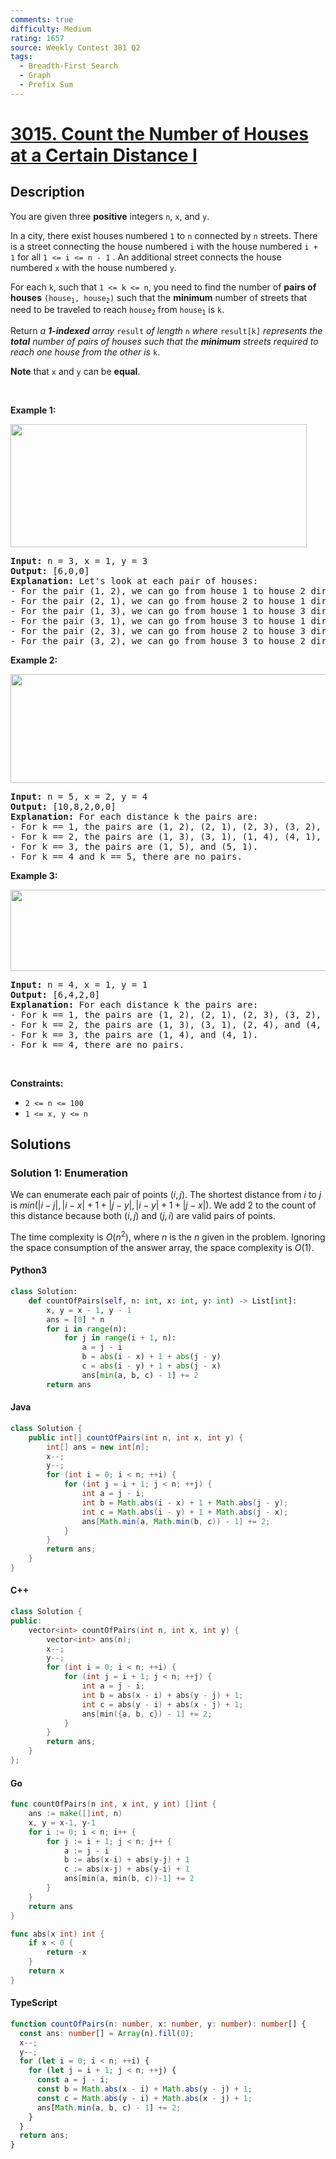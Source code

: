 ```yaml
---
comments: true
difficulty: Medium
rating: 1657
source: Weekly Contest 381 Q2
tags:
  - Breadth-First Search
  - Graph
  - Prefix Sum
---
```


<!-- problem:start -->

# [3015. Count the Number of Houses at a Certain Distance I](https://leetcode.com/problems/count-the-number-of-houses-at-a-certain-distance-i)

## Description

<!-- description:start -->

<p>You are given three <strong>positive</strong> integers <code>n</code>, <code>x</code>, and <code>y</code>.</p>

<p>In a city, there exist houses numbered <code>1</code> to <code>n</code> connected by <code>n</code> streets. There is a street connecting the house numbered <code>i</code> with the house numbered <code>i + 1</code> for all <code>1 &lt;= i &lt;= n - 1</code> . An additional street connects the house numbered <code>x</code> with the house numbered <code>y</code>.</p>

<p>For each <code>k</code>, such that <code>1 &lt;= k &lt;= n</code>, you need to find the number of <strong>pairs of houses</strong> <code>(house<sub>1</sub>, house<sub>2</sub>)</code> such that the <strong>minimum</strong> number of streets that need to be traveled to reach <code>house<sub>2</sub></code> from <code>house<sub>1</sub></code> is <code>k</code>.</p>

<p>Return <em>a <strong>1-indexed</strong> array </em><code>result</code><em> of length </em><code>n</code><em> where </em><code>result[k]</code><em> represents the <strong>total</strong> number of pairs of houses such that the <strong>minimum</strong> streets required to reach one house from the other is </em><code>k</code>.</p>

<p><strong>Note</strong> that <code>x</code> and <code>y</code> can be <strong>equal</strong>.</p>

<p>&nbsp;</p>
<p><strong class="example">Example 1:</strong></p>
<img alt="" src="https://fastly.jsdelivr.net/gh/doocs/leetcode@main/solution/3000-3099/3015.Count%20the%20Number%20of%20Houses%20at%20a%20Certain%20Distance%20I/images/example2.png" style="width: 474px; height: 197px;" />
<pre>
<strong>Input:</strong> n = 3, x = 1, y = 3
<strong>Output:</strong> [6,0,0]
<strong>Explanation:</strong> Let&#39;s look at each pair of houses:
- For the pair (1, 2), we can go from house 1 to house 2 directly.
- For the pair (2, 1), we can go from house 2 to house 1 directly.
- For the pair (1, 3), we can go from house 1 to house 3 directly.
- For the pair (3, 1), we can go from house 3 to house 1 directly.
- For the pair (2, 3), we can go from house 2 to house 3 directly.
- For the pair (3, 2), we can go from house 3 to house 2 directly.
</pre>

<p><strong class="example">Example 2:</strong></p>
<img alt="" src="https://fastly.jsdelivr.net/gh/doocs/leetcode@main/solution/3000-3099/3015.Count%20the%20Number%20of%20Houses%20at%20a%20Certain%20Distance%20I/images/example3.png" style="width: 668px; height: 174px;" />
<pre>
<strong>Input:</strong> n = 5, x = 2, y = 4
<strong>Output:</strong> [10,8,2,0,0]
<strong>Explanation:</strong> For each distance k the pairs are:
- For k == 1, the pairs are (1, 2), (2, 1), (2, 3), (3, 2), (2, 4), (4, 2), (3, 4), (4, 3), (4, 5), and (5, 4).
- For k == 2, the pairs are (1, 3), (3, 1), (1, 4), (4, 1), (2, 5), (5, 2), (3, 5), and (5, 3).
- For k == 3, the pairs are (1, 5), and (5, 1).
- For k == 4 and k == 5, there are no pairs.
</pre>

<p><strong class="example">Example 3:</strong></p>
<img alt="" src="https://fastly.jsdelivr.net/gh/doocs/leetcode@main/solution/3000-3099/3015.Count%20the%20Number%20of%20Houses%20at%20a%20Certain%20Distance%20I/images/example5.png" style="width: 544px; height: 130px;" />
<pre>
<strong>Input:</strong> n = 4, x = 1, y = 1
<strong>Output:</strong> [6,4,2,0]
<strong>Explanation:</strong> For each distance k the pairs are:
- For k == 1, the pairs are (1, 2), (2, 1), (2, 3), (3, 2), (3, 4), and (4, 3).
- For k == 2, the pairs are (1, 3), (3, 1), (2, 4), and (4, 2).
- For k == 3, the pairs are (1, 4), and (4, 1).
- For k == 4, there are no pairs.
</pre>

<p>&nbsp;</p>
<p><strong>Constraints:</strong></p>

<ul>
	<li><code>2 &lt;= n &lt;= 100</code></li>
	<li><code>1 &lt;= x, y &lt;= n</code></li>
</ul>

<!-- description:end -->

## Solutions

<!-- solution:start -->

### Solution 1: Enumeration

We can enumerate each pair of points $(i, j)$. The shortest distance from $i$ to $j$ is $min(|i - j|, |i - x| + 1 + |j - y|, |i - y| + 1 + |j - x|)$. We add $2$ to the count of this distance because both $(i, j)$ and $(j, i)$ are valid pairs of points.

The time complexity is $O(n^2)$, where $n$ is the $n$ given in the problem. Ignoring the space consumption of the answer array, the space complexity is $O(1)$.

<!-- tabs:start -->

#### Python3

```python
class Solution:
    def countOfPairs(self, n: int, x: int, y: int) -> List[int]:
        x, y = x - 1, y - 1
        ans = [0] * n
        for i in range(n):
            for j in range(i + 1, n):
                a = j - i
                b = abs(i - x) + 1 + abs(j - y)
                c = abs(i - y) + 1 + abs(j - x)
                ans[min(a, b, c) - 1] += 2
        return ans
```

#### Java

```java
class Solution {
    public int[] countOfPairs(int n, int x, int y) {
        int[] ans = new int[n];
        x--;
        y--;
        for (int i = 0; i < n; ++i) {
            for (int j = i + 1; j < n; ++j) {
                int a = j - i;
                int b = Math.abs(i - x) + 1 + Math.abs(j - y);
                int c = Math.abs(i - y) + 1 + Math.abs(j - x);
                ans[Math.min(a, Math.min(b, c)) - 1] += 2;
            }
        }
        return ans;
    }
}
```

#### C++

```cpp
class Solution {
public:
    vector<int> countOfPairs(int n, int x, int y) {
        vector<int> ans(n);
        x--;
        y--;
        for (int i = 0; i < n; ++i) {
            for (int j = i + 1; j < n; ++j) {
                int a = j - i;
                int b = abs(x - i) + abs(y - j) + 1;
                int c = abs(y - i) + abs(x - j) + 1;
                ans[min({a, b, c}) - 1] += 2;
            }
        }
        return ans;
    }
};
```

#### Go

```go
func countOfPairs(n int, x int, y int) []int {
	ans := make([]int, n)
	x, y = x-1, y-1
	for i := 0; i < n; i++ {
		for j := i + 1; j < n; j++ {
			a := j - i
			b := abs(x-i) + abs(y-j) + 1
			c := abs(x-j) + abs(y-i) + 1
			ans[min(a, min(b, c))-1] += 2
		}
	}
	return ans
}

func abs(x int) int {
	if x < 0 {
		return -x
	}
	return x
}
```

#### TypeScript

```ts
function countOfPairs(n: number, x: number, y: number): number[] {
  const ans: number[] = Array(n).fill(0);
  x--;
  y--;
  for (let i = 0; i < n; ++i) {
    for (let j = i + 1; j < n; ++j) {
      const a = j - i;
      const b = Math.abs(x - i) + Math.abs(y - j) + 1;
      const c = Math.abs(y - i) + Math.abs(x - j) + 1;
      ans[Math.min(a, b, c) - 1] += 2;
    }
  }
  return ans;
}
```

<!-- tabs:end -->

<!-- solution:end -->

<!-- problem:end -->
